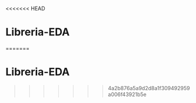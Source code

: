 <<<<<<< HEAD
# Libreria-EDA
=======
# Libreria-EDA
>>>>>>> 4a2b876a5a9d2d8a1f309492959a006f43921b5e
